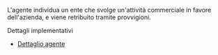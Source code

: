 L'agente individua un ente che svolge un'attività commerciale in favore dell'azienda, e viene retribuito tramite   provvigioni.

Dettagli implementativi
- [Dettaglio agente](Sorgenti/OG/OG/AG_D)
